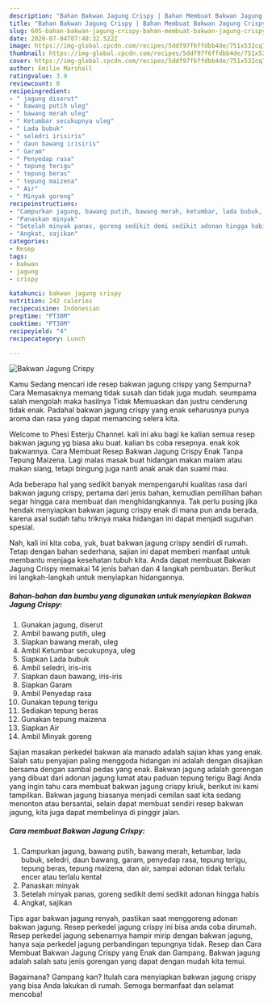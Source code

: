 ```yaml
---
description: "Bahan Bakwan Jagung Crispy | Bahan Membuat Bakwan Jagung Crispy Yang Enak dan Simpel"
title: "Bahan Bakwan Jagung Crispy | Bahan Membuat Bakwan Jagung Crispy Yang Enak dan Simpel"
slug: 605-bahan-bakwan-jagung-crispy-bahan-membuat-bakwan-jagung-crispy-yang-enak-dan-simpel
date: 2020-07-04T07:48:32.522Z
image: https://img-global.cpcdn.com/recipes/5ddf97f6ffdbb4de/751x532cq70/bakwan-jagung-crispy-foto-resep-utama.jpg
thumbnail: https://img-global.cpcdn.com/recipes/5ddf97f6ffdbb4de/751x532cq70/bakwan-jagung-crispy-foto-resep-utama.jpg
cover: https://img-global.cpcdn.com/recipes/5ddf97f6ffdbb4de/751x532cq70/bakwan-jagung-crispy-foto-resep-utama.jpg
author: Emilie Marshall
ratingvalue: 3.9
reviewcount: 8
recipeingredient:
- " jagung diserut"
- " bawang putih uleg"
- " bawang merah uleg"
- " Ketumbar secukupnya uleg"
- " Lada bubuk"
- " seledri irisiris"
- " daun bawang irisiris"
- " Garam"
- " Penyedap rasa"
- " tepung terigu"
- " tepung beras"
- " tepung maizena"
- " Air"
- " Minyak goreng"
recipeinstructions:
- "Campurkan jagung, bawang putih, bawang merah, ketumbar, lada bubuk, seledri, daun bawang, garam, penyedap rasa, tepung terigu, tepung beras, tepung maizena, dan air, sampai adonan tidak terlalu encer atau terlalu kental"
- "Panaskan minyak"
- "Setelah minyak panas, goreng sedikit demi sedikit adonan hingga habis"
- "Angkat, sajikan"
categories:
- Resep
tags:
- bakwan
- jagung
- crispy

katakunci: bakwan jagung crispy 
nutrition: 242 calories
recipecuisine: Indonesian
preptime: "PT38M"
cooktime: "PT30M"
recipeyield: "4"
recipecategory: Lunch

---
```



![Bakwan Jagung Crispy](https://img-global.cpcdn.com/recipes/5ddf97f6ffdbb4de/751x532cq70/bakwan-jagung-crispy-foto-resep-utama.jpg)

Kamu Sedang mencari ide resep bakwan jagung crispy yang Sempurna? Cara Memasaknya memang tidak susah dan tidak juga mudah. seumpama salah mengolah maka hasilnya Tidak Memuaskan dan justru cenderung tidak enak. Padahal bakwan jagung crispy yang enak seharusnya punya aroma dan rasa yang dapat memancing selera kita.

Welcome to Phesi Esterju Channel. kali ini aku bagi ke kalian semua resep bakwan jagung yg biasa aku buat. kalian bs coba resepnya. enak kok bakwannya. Cara Membuat Resep Bakwan Jagung Crispy Enak Tanpa Tepung Maizena. Lagi malas masak buat hidangan makan malam atau makan siang, tetapi bingung juga nanti anak anak dan suami mau.

Ada beberapa hal yang sedikit banyak mempengaruhi kualitas rasa dari bakwan jagung crispy, pertama dari jenis bahan, kemudian pemilihan bahan segar hingga cara membuat dan menghidangkannya. Tak perlu pusing jika hendak menyiapkan bakwan jagung crispy enak di mana pun anda berada, karena asal sudah tahu triknya maka hidangan ini dapat menjadi suguhan spesial.


Nah, kali ini kita coba, yuk, buat bakwan jagung crispy sendiri di rumah. Tetap dengan bahan sederhana, sajian ini dapat memberi manfaat untuk membantu menjaga kesehatan tubuh kita. Anda dapat membuat Bakwan Jagung Crispy memakai 14 jenis bahan dan 4 langkah pembuatan. Berikut ini langkah-langkah untuk menyiapkan hidangannya.

<!--inarticleads1-->

##### Bahan-bahan dan bumbu yang digunakan untuk menyiapkan Bakwan Jagung Crispy:

1. Gunakan  jagung, diserut
1. Ambil  bawang putih, uleg
1. Siapkan  bawang merah, uleg
1. Ambil  Ketumbar secukupnya, uleg
1. Siapkan  Lada bubuk
1. Ambil  seledri, iris-iris
1. Siapkan  daun bawang, iris-iris
1. Siapkan  Garam
1. Ambil  Penyedap rasa
1. Gunakan  tepung terigu
1. Sediakan  tepung beras
1. Gunakan  tepung maizena
1. Siapkan  Air
1. Ambil  Minyak goreng


Sajian masakan perkedel bakwan ala manado adalah sajian khas yang enak. Salah satu penyajian paling menggoda hidangan ini adalah dengan disajikan bersama dengan sambal pedas yang enak. Bakwan jagung adalah gorengan yang dibuat dari adonan jagung lumat atau paduan tepung terigu Bagi Anda yang ingin tahu cara membuat bakwan jagung crispy kriuk, berikut ini kami tampilkan. Bakwan jagung biasanya menjadi cemilan saat kita sedang menonton atau bersantai, selain dapat membuat sendiri resep bakwan jagung, kita juga dapat membelinya di pinggir jalan. 

<!--inarticleads2-->

##### Cara membuat Bakwan Jagung Crispy:

1. Campurkan jagung, bawang putih, bawang merah, ketumbar, lada bubuk, seledri, daun bawang, garam, penyedap rasa, tepung terigu, tepung beras, tepung maizena, dan air, sampai adonan tidak terlalu encer atau terlalu kental
1. Panaskan minyak
1. Setelah minyak panas, goreng sedikit demi sedikit adonan hingga habis
1. Angkat, sajikan


Tips agar bakwan jagung renyah, pastikan saat menggoreng adonan bakwan jagung. Resep perkedel jagung crispy ini bisa anda coba dirumah. Resep perkedel jagung sebenarnya hampir mirip dengan bakwan jagung, hanya saja perkedel jagung perbandingan tepungnya tidak. Resep dan Cara Membuat Bakwan Jagung Crispy yang Enak dan Gampang. Bakwan jagung adalah salah satu jenis gorengan yang dapat dengan mudah kita temui. 

Bagaimana? Gampang kan? Itulah cara menyiapkan bakwan jagung crispy yang bisa Anda lakukan di rumah. Semoga bermanfaat dan selamat mencoba!
